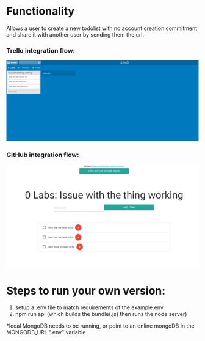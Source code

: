 # Functionality
Allows a user to create a new todolist with no account creation commitment and share it with another user by sending them the url.

### Trello integration flow: 
![trello flow gif](https://github.com/BrentonWheeler/mern-todolist/blob/master/readmeGifs/todolistapp%20trello%20flow.gif "trello flow gif")

### GitHub integration flow: 
![trello flow gif](https://github.com/BrentonWheeler/mern-todolist/blob/master/readmeGifs/todolistapp%20github%20flow.gif "github flow gif")

# Steps to run your own version:
1. setup a .env file to match requirements of the example.env
2. npm run api (which builds the bundle(.js) then runs the node server)

*local MongoDB needs to be running, or point to an online mongoDB in the MONGODB_URL ".env" variable
